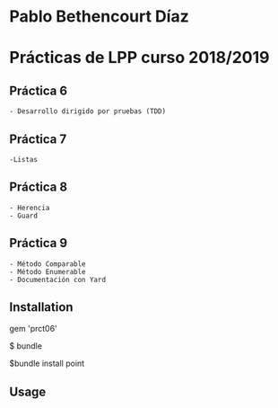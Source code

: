 # Pablo Bethencourt Díaz
# Prácticas de LPP curso 2018/2019

## Práctica 6
	- Desarrollo dirigido por pruebas (TDD)
## Práctica 7
	-Listas
## Práctica 8
	- Herencia 
	- Guard
## Práctica 9
	- Método Comparable
	- Método Enumerable
	- Documentación con Yard

## Installation

gem 'prct06'

$ bundle

$bundle install point

## Usage














